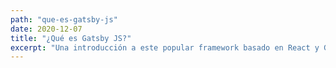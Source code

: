 ```yaml
---
path: "que-es-gatsby-js"
date: 2020-12-07
title: "¿Qué es Gatsby JS?"
excerpt: "Una introducción a este popular framework basado en React y GraphQl"
---
```


